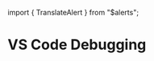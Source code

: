 import { TranslateAlert } from "\$alerts";

# VS Code Debugging

<TranslateAlert href="/ru/labs/vscode-debug" version="Russian" />

